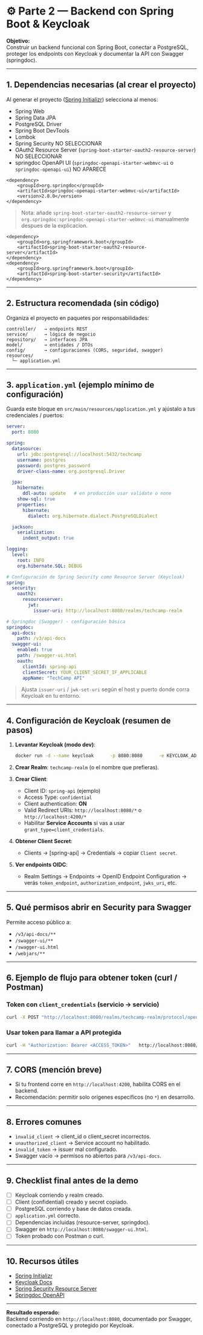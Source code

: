 # ⚙️ Parte 2 — Backend con Spring Boot & Keycloak

**Objetivo:**  
Construir un backend funcional con Spring Boot, conectar a PostgreSQL, proteger los endpoints con Keycloak y documentar la API con Swagger (springdoc).

---

## 1. Dependencias necesarias (al crear el proyecto)

Al generar el proyecto ([Spring Initializr](https://start.spring.io)) selecciona al menos:

- Spring Web
- Spring Data JPA
- PostgreSQL Driver
- Spring Boot DevTools
- Lombok
- Spring Security NO SELECCIONAR
- OAuth2 Resource Server (`spring-boot-starter-oauth2-resource-server`) NO SELECCIONAR
- springdoc OpenAPI UI (`springdoc-openapi-starter-webmvc-ui` o `springdoc-openapi-ui`) NO APARECE

```
<dependency>
    <groupId>org.springdoc</groupId>
    <artifactId>springdoc-openapi-starter-webmvc-ui</artifactId>
    <version>2.8.0</version>
</dependency>

```

> Nota: añade `spring-boot-starter-oauth2-resource-server` y `org.springdoc:springdoc-openapi-starter-webmvc-ui` manualmente despues de la explicacion.

```
<dependency>
    <groupId>org.springframework.boot</groupId>
    <artifactId>spring-boot-starter-oauth2-resource-server</artifactId>
</dependency>
<dependency>
    <groupId>org.springframework.boot</groupId>
    <artifactId>spring-boot-starter-security</artifactId>
</dependency>
 ```

---

## 2. Estructura recomendada (sin código)
Organiza el proyecto en paquetes por responsabilidades:

```
controller/   → endpoints REST
service/      → lógica de negocio
repository/   → interfaces JPA
model/        → entidades / DTOs
config/       → configuraciones (CORS, seguridad, swagger)
resources/
  └─ application.yml
```

---

## 3. `application.yml` (ejemplo mínimo de configuración)

Guarda este bloque en `src/main/resources/application.yml` y ajústalo a tus credenciales / puertos:

```yaml
server:
  port: 8080

spring:
  datasource:
    url: jdbc:postgresql://localhost:5432/techcamp
    username: postgres
    password: postgres_password
    driver-class-name: org.postgresql.Driver

  jpa:
    hibernate:
      ddl-auto: update   # en producción usar validate o none
    show-sql: true
    properties:
      hibernate:
        dialect: org.hibernate.dialect.PostgreSQLDialect

  jackson:
    serialization:
      indent_output: true

logging:
  level:
    root: INFO
    org.hibernate.SQL: DEBUG

# Configuración de Spring Security como Resource Server (Keycloak)
spring:
  security:
    oauth2:
      resourceserver:
        jwt:
          issuer-uri: http://localhost:8080/realms/techcamp-realm

# Springdoc (Swagger) - configuración básica
springdoc:
  api-docs:
    path: /v3/api-docs
  swagger-ui:
    enabled: true
    path: /swagger-ui.html
    oauth:
      clientId: spring-api
      clientSecret: YOUR_CLIENT_SECRET_IF_APPLICABLE
      appName: "TechCamp API"
```

> Ajusta `issuer-uri` / `jwk-set-uri` según el host y puerto donde corra Keycloak en tu entorno.

---

## 4. Configuración de Keycloak (resumen de pasos)

1. **Levantar Keycloak (modo dev)**:
   ```bash
   docker run -d --name keycloak      -p 8080:8080      -e KEYCLOAK_ADMIN=admin      -e KEYCLOAK_ADMIN_PASSWORD=admin123      quay.io/keycloak/keycloak:26.0.2 start-dev
   ```

2. **Crear Realm**: `techcamp-realm` (o el nombre que prefieras).

3. **Crear Client**:
   - Client ID: `spring-api` (ejemplo)
   - Access Type: `confidential`
   - Client authentication: **ON**
   - Valid Redirect URIs: `http://localhost:8080/*` o `http://localhost:4200/*`
   - Habilitar **Service Accounts** si vas a usar `grant_type=client_credentials`.

4. **Obtener Client Secret**:
   - Clients → [spring-api] → Credentials → copiar `Client secret`.

5. **Ver endpoints OIDC**:
   - Realm Settings → Endpoints → OpenID Endpoint Configuration → verás `token_endpoint`, `authorization_endpoint`, `jwks_uri`, etc.

---

## 5. Qué permisos abrir en Security para Swagger

Permite acceso público a:
- `/v3/api-docs/**`
- `/swagger-ui/**`
- `/swagger-ui.html`
- `/webjars/**`

---

## 6. Ejemplo de flujo para obtener token (curl / Postman)

### Token con `client_credentials` (servicio → servicio)
```bash
curl -X POST "http://localhost:8080/realms/techcamp-realm/protocol/openid-connect/token"  -H "Content-Type: application/x-www-form-urlencoded"  -d "grant_type=client_credentials"  -d "client_id=spring-api"  -d "client_secret=<TU_CLIENT_SECRET>"
```

### Usar token para llamar a API protegida
```bash
curl -H "Authorization: Bearer <ACCESS_TOKEN>"   http://localhost:8080/api/productos
```

---

## 7. CORS (mención breve)

- Si tu frontend corre en `http://localhost:4200`, habilita CORS en el backend.
- Recomendación: permitir solo orígenes específicos (no `*`) en desarrollo.

---

## 8. Errores comunes

- `invalid_client` → client_id o client_secret incorrectos.
- `unauthorized_client` → Service account no habilitado.
- `invalid_token` → issuer mal configurado.
- Swagger vacío → permisos no abiertos para `/v3/api-docs`.

---

## 9. Checklist final antes de la demo

- [ ] Keycloak corriendo y realm creado.
- [ ] Client (confidential) creado y secret copiado.
- [ ] PostgreSQL corriendo y base de datos creada.
- [ ] `application.yml` correcto.
- [ ] Dependencias incluidas (resource-server, springdoc).
- [ ] Swagger en `http://localhost:8080/swagger-ui.html`.
- [ ] Token probado con Postman o curl.

---

## 10. Recursos útiles

- [Spring Initializr](https://start.spring.io)
- [Keycloak Docs](https://www.keycloak.org/documentation)
- [Spring Security Resource Server](https://spring.io/guides/tutorials/spring-boot-oauth2/)
- [Springdoc OpenAPI](https://springdoc.org)

---

**Resultado esperado:**  
Backend corriendo en `http://localhost:8080`, documentado por Swagger, conectado a PostgreSQL y protegido por Keycloak.
